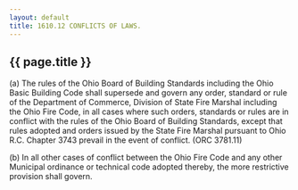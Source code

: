 ```yaml
---
layout: default 
title: 1610.12 CONFLICTS OF LAWS.
---
```


{{ page.title }}
----------------

​(a) The rules of the Ohio Board of Building Standards including the
Ohio Basic Building Code shall supersede and govern any order, standard
or rule of the Department of Commerce, Division of State Fire Marshal
including the Ohio Fire Code, in all cases where such orders, standards
or rules are in conflict with the rules of the Ohio Board of Building
Standards, except that rules adopted and orders issued by the State Fire
Marshal pursuant to Ohio R.C. Chapter 3743 prevail in the event of
conflict. (ORC 3781.11)

​(b) In all other cases of conflict between the Ohio Fire Code and any
other Municipal ordinance or technical code adopted thereby, the more
restrictive provision shall govern.
